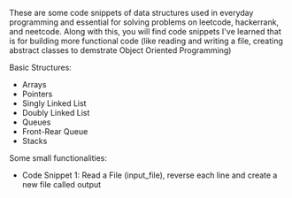 These are some code snippets of data structures used in everyday programming and essential for solving problems on leetcode, hackerrank, and neetcode.
Along with this, you will find code snippets I've learned that is for building more functional code (like reading and writing a file, creating abstract classes to demstrate Object Oriented Programming)

Basic Structures:
- Arrays
- Pointers
- Singly Linked List
- Doubly Linked List
- Queues
- Front-Rear Queue
- Stacks



Some small functionalities:
- Code Snippet 1: Read a File (input_file), reverse each line and create a new file called output
